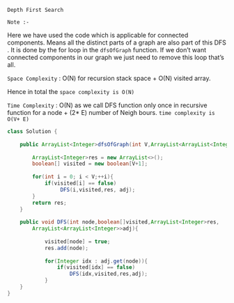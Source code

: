 `Depth First Search`

`Note :-`   

  Here we have used the code which is applicable for connected components. Means all the distinct parts of a graph are also part of this DFS . 
  It is done by the for loop in the `dfsOfGraph` function.  If we don’t want connected components in our graph we just need to remove this loop that’s all.

`Space Complexity` : O(N) for recursion stack space + O(N) visited array.

Hence in total the `space complexity is O(N)`

`Time Complexity` :  O(N) as we call DFS function only once in recursive  function for a node + (2* E) number of Neigh bours. `time complexity is O(V+ E)`

```java
class Solution {
    
    public ArrayList<Integer>dfsOfGraph(int V,ArrayList<ArrayList<Integer>>adj){
        
        ArrayList<Integer>res = new ArrayList<>();
        boolean[] visited = new boolean[V+1];
        
        for(int i = 0; i < V;++i){
            if(visited[i] == false)
                 DFS(i,visited,res, adj);
        }
        return res;
    }
    
    public void DFS(int node,boolean[]visited,ArrayList<Integer>res,
        ArrayList<ArrayList<Integer>>adj){
              
            visited[node] = true;
            res.add(node);
            
            for(Integer idx : adj.get(node)){
                if(visited[idx] == false)
                    DFS(idx,visited,res,adj);
            }
    }
}
```
